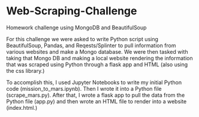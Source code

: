 # Web-Scraping-Challenge
Homework challenge using MongoDB and BeautifulSoup

For this challenge we were asked to write Python script using BeautifulSoup, Pandas, and Reqests/Splinter to pull information from various websites and make a Mongo database. We were then tasked with taking that Mongo DB and making a local website rendering the information that was scraped using Python through a flask app and HTML (also using the css library.)

To accomplish this, I used Jupyter Notebooks to write my initial Python code (mission_to_mars.ipynb). Then I wrote it into a Python file (scrape_mars.py). After that, I wrote a flask app to pull the data from the Python file (app.py) and then wrote an HTML file to render into a website (index.html.)


